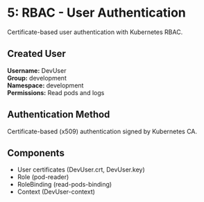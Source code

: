 # 5: RBAC - User Authentication

Certificate-based user authentication with Kubernetes RBAC.

## Created User

**Username:** DevUser  
**Group:** development  
**Namespace:** development  
**Permissions:** Read pods and logs  

## Authentication Method

Certificate-based (x509) authentication signed by Kubernetes CA.

## Components

- User certificates (DevUser.crt, DevUser.key)
- Role (pod-reader)
- RoleBinding (read-pods-binding)
- Context (DevUser-context)

